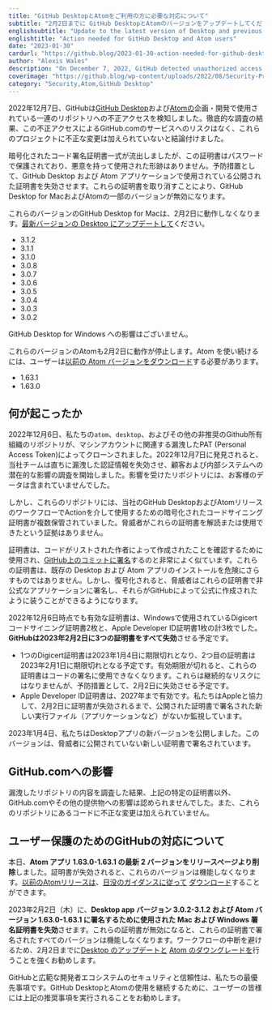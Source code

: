 ```yaml
---
title: "GitHub DesktopとAtomをご利用の方に必要な対応について"
subtitle: "2月2日までに GitHub DesktopとAtomのバージョンをアップデートしてください。"
englishsubtitle: "Update to the latest version of Desktop and previous version of Atom before February 2."
englishtitle: "Action needed for GitHub Desktop and Atom users"
date: "2023-01-30"
cardurl: "https://github.blog/2023-01-30-action-needed-for-github-desktop-and-atom-users/"
author: "Alexis Wales"
description: "On December 7, 2022, GitHub detected unauthorized access to a set of repositories used in the planning and development of GitHub Desktop and Atom . After a thorough investigation, we have concluded there was no risk to GitHub.com services as a result of this unauthorized access and no unauthorized changes were made to these projects."
coverimage: "https://github.blog/wp-content/uploads/2022/08/Security-Product@2x.png?resize=1600%2C850"
category: "Security,Atom,GitHub Desktop"
---
```


<p>2022年12月7日、GitHubは<a href="https://desktop.github.com/">GitHub Desktop</a>および<a href="https://github.blog/2022-06-08-sunsetting-atom/">Atomの</a>企画・開発で使用されている一連のリポジトリへの不正アクセスを検知しました。徹底的な調査の結果、この不正アクセスによるGitHub.comのサービスへのリスクはなく、これらのプロジェクトに不正な変更は加えられていないと結論付けました。</p>
<p>暗号化されたコード署名証明書一式が流出しましたが、この証明書はパスワードで保護されており、悪意を持って使用された形跡はありません。予防措置として、GitHub Desktop および Atom アプリケーションで使用されている公開された証明書を失効させます。これらの証明書を取り消すことにより、GitHub Desktop for MacおよびAtomの一部のバージョンが無効になります。</p>
<p>これらのバージョンのGitHub Desktop for Macは、2月2日に動作しなくなります。<a href="https://docs.github.com/en/desktop/installing-and-configuring-github-desktop/installing-and-authenticating-to-github-desktop/updating-github-desktop">最新バージョンの Desktop にアップデートして</a>ください。</p>
<ul>
<li>3.1.2</li>
<li>3.1.1</li>
<li>3.1.0</li>
<li>3.0.8</li>
<li>3.0.7</li>
<li>3.0.6</li>
<li>3.0.5</li>
<li>3.0.4</li>
<li>3.0.3</li>
<li>3.0.2</li>
</ul>
<p>GitHub Desktop for Windows への影響はございません。</p>
<p>これらのバージョンのAtomも2月2日に動作が停止します。Atom を使い続けるには、ユーザーは<a href="https://github.com/atom/atom/releases/tag/v1.60.0">以前の Atom バージョンをダウンロード</a>する必要があります。</p>
<ul>
<li>1.63.1</li>
<li>1.63.0</li>
</ul>
<h2 id="what-happened">何が起こったか<a href="#what-happened" class="heading-link pl-2 text-italic text-bold" aria-label="What happened"></a></h2>
<p>2022年12月6日、私たちの<code>atom</code>、<code>desktop</code>、およびその他の非推奨のGithub所有組織のリポジトリが、マシンアカウントに関連する漏洩したPAT (Personal Access Token)によってクローンされました。2022年12月7日に発見されると、当社チームは直ちに漏洩した認証情報を失効させ、顧客および内部システムへの潜在的な影響の調査を開始しました。影響を受けたリポジトリには、お客様のデータは含まれていませんでした。</p>
<p>しかし、これらのリポジトリには、当社のGitHub DesktopおよびAtomリリースのワークフローでActionを介して使用するための暗号化されたコードサイニング証明書が複数保管されていました。脅威者がこれらの証明書を解読または使用できたという証拠はありません。</p>
<p>証明書は、コードがリストされた作者によって作成されたことを確認するために使用され、<a href="https://docs.github.com/en/authentication/managing-commit-signature-verification/signing-commits">GitHub上のコミットに署名</a>するのと非常によく似ています。これらの証明書は、既存の Desktop および Atom アプリのインストールを危険にさらすものではありません。しかし、復号化されると、脅威者はこれらの証明書で非公式なアプリケーションに署名し、それらがGitHubによって公式に作成されたように装うことができるようになります。</p>
<p>2022年12月6日時点でも有効な証明書は、Windowsで使用されているDigicertコードサイニング証明書2枚と、Apple Developer ID証明書1枚の計3枚でした。<strong>GitHubは2023年2月2日に3つの証明書をすべて失効</strong>させる予定です。</p>
<ul>
<li>1つのDigicert証明書は2023年1月4日に期限切れとなり、2つ目の証明書は2023年2月1日に期限切れとなる予定です。有効期限が切れると、これらの証明書はコードの署名に使用できなくなります。これらは継続的なリスクにはなりませんが、予防措置として、2月2日に失効させる予定です。</li>
<li>Apple Developer ID証明書は、2027年まで有効です。私たちはAppleと協力して、2月2日に証明書が失効されるまで、公開された証明書で署名された新しい実行ファイル（アプリケーションなど）がないか監視しています。</li>
</ul>
<p>2023年1月4日、私たちはDesktopアプリの新バージョンを公開しました。このバージョンは、脅威者に公開されていない新しい証明書で署名されています。</p>
<h2 id="impact-to-github-com">GitHub.comへの影響<a href="#impact-to-github-com" class="heading-link pl-2 text-italic text-bold" aria-label="Impact to GitHub.com"></a></h2>
<p>漏洩したリポジトリの内容を調査した結果、上記の特定の証明書以外、GitHub.comやその他の提供物への影響は認められませんでした。また、これらのリポジトリにあるコードに不正な変更は加えられていません。</p>
<h2 id="how-github-responded-to-protect-our-users">ユーザー保護のためのGitHubの対応について<a href="#how-github-responded-to-protect-our-users" class="heading-link pl-2 text-italic text-bold" aria-label="How GitHub responded to protect our users"></a></h2>
<p>本日、<strong>Atom アプリ 1.63.0-1.63.1 の最新 2 バージョンをリリースページより削除</strong>しました。証明書が失効されると、これらのバージョンは機能しなくなります。<a href="https://github.com/atom/atom/releases/tag/v1.60.0">以前のAtomリリースは</a>、<a href="https://github.blog/2022-06-08-sunsetting-atom/#if-im-using-atom-what-changes-can-i-expect-after-the-sunset">日没のガイダンスに従って</a> <a href="https://github.com/atom/atom/releases/tag/v1.60.0">ダウンロード</a>することができます。</p>
<p>2023年2月2日（木）に、<strong>Desktop app バージョン 3.0.2-3.1.2 および Atom バージョン 1.63.0-1.63.1 に署名するために使用された Mac および Windows 署名証明書を失効</strong>させます。これらの証明書が無効になると、これらの証明書で署名されたすべてのバージョンは機能しなくなります。ワークフローの中断を避けるため、2月2日までに<a href="https://desktop.github.com/">Desktop のアップデートと</a> <a href="https://github.com/atom/atom/releases/tag/v1.60.0">Atom のダウングレードを</a>行うことを強くお勧めします。</p>
<p>GitHubと広範な開発者エコシステムのセキュリティと信頼性は、私たちの最優先事項です。GitHub DesktopとAtomの使用を継続するために、ユーザーの皆様には上記の推奨事項を実行されることをお勧めします。</p>


